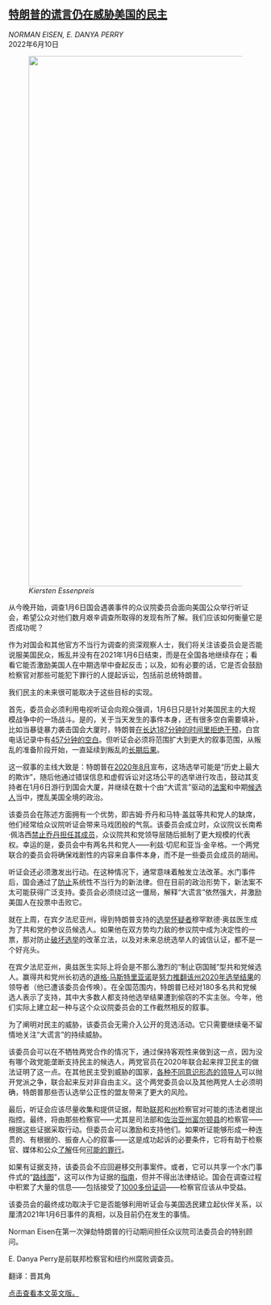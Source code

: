 <!--1654852021000-->
[特朗普的谎言仍在威胁美国的民主](https://cn.nytimes.com/opinion/20220610/january-6-hearings-success/)
------

<address>NORMAN EISEN, E. DANYA PERRY</address><time pudate="2022-06-10 02:20:29" datetime="2022-06-10 02:20:29">2022年6月10日</time><figure><img src="https://images.weserv.nl/?url=static01.nyt.com/images/2022/06/09/opinion/09eisen-perry/09eisen-perry-master1050.jpg" width="1050" height="1050"><figcaption> <cite>Kiersten Essenpreis</cite></figcaption></figure><section><p>从今晚开始，调查1月6日国会遇袭事件的众议院委员会面向美国公众举行听证会，希望公众对他们数月艰辛调查所取得的发现有所了解。我们应该如何衡量它是否成功呢？</p><p>作为对国会和其他官方不当行为调查的资深观察人士，我们将关注该委员会是否能说服美国民众，叛乱并没有在2021年1月6日结束，而是在全国各地继续存在；看看它能否激励美国人在中期选举中奋起反击；以及，如有必要的话，它是否会鼓励检察官对那些可能犯下罪行的人提起诉讼，包括前总统特朗普。</p><p>我们民主的未来很可能取决于这些目标的实现。</p><p>首先，委员会必须利用电视听证会向观众强调，1月6日只是针对美国民主的大规模战争中的一场战斗。是的，关于当天发生的事件本身，还有很多空白需要填补，比如当暴徒暴力袭击国会大厦时，特朗普<a rel="noopener noreferrer" target="_blank" href="https://www.washingtonpost.com/politics/interactive/2021/what-happened-trump-jan-6-insurrection/">在长达187分钟的时间里拒绝干预</a>，白宫电话记录中有<a rel="noopener noreferrer" target="_blank" href="https://www.washingtonpost.com/politics/2022/03/29/trump-white-house-logs/">457分钟的空白</a>。但听证会必须将范围扩大到更大的叙事范围，从叛乱的准备阶段开始，一直延续到叛乱的<a rel="noopener noreferrer" target="_blank" href="https://www.brookings.edu/research/trump-on-trial/">长期后果</a>。</p><p>这一叙事的主线大致是：特朗普在<a rel="noopener noreferrer" target="_blank" href="https://www.cnn.com/2020/08/13/politics/donald-trump-maria-bartiromo-coronavirus/index.html">2020年8月</a>宣布，这场选举可能是“历史上最大的欺诈”，随后他通过错误信息和虚假诉讼对这场公平的选举进行攻击，鼓动其支持者在1月6日游行到国会大厦，并继续在数十个由“大谎言”驱动的<a rel="noopener noreferrer" target="_blank" href="https://statesuniteddemocracy.org/resources/democracy-crisis-in-the-making-how-state-legislatures-are-politicizing-criminalizing-and-interfering-with-elections/">法案</a>和中期<a href="https://www.nytimes.com/2022/06/05/us/politics/america-first-secretary-of-state-candidates.html">候选人</a>当中，搅乱美国全境的政治。</p><p>该委员会在陈述方面拥有一个优势，即吉姆·乔丹和马特·盖兹等共和党人的缺席，他们经常给众议院听证会带来马戏团般的气氛。该委员会成立时，众议院议长南希·佩洛西<a href="https://www.nytimes.com/2021/07/21/us/politics/pelosi-republican-boycott-capitol-riot.html">禁止乔丹担任其成员</a>，众议院共和党领导层随后抵制了更大规模的代表权。幸运的是，委员会中有两名共和党人——利兹·切尼和亚当·金辛格。一个两党联合的委员会将确保戏剧性的内容来自事件本身，而不是一些委员会成员的胡闹。</p><p>听证会还必须激发出行动。在这种情况下，通常意味着触发立法改革。水门事件后，国会通过了<a href="https://www.nytimes.com/2020/10/20/us/politics/trump-washington-reforms.html">防止</a>系统性不当行为的新法律。但在目前的政治形势下，新法案不太可能获得广泛支持。委员会必须绕过这一僵局，解释“大谎言”依然强大，并激励美国人在投票中击败它。</p><p>就在上周，在宾夕法尼亚州，得到特朗普支持的<a rel="noopener noreferrer" target="_blank" href="https://www.politico.com/news/2022/04/25/dr-oz-pennsylvania-debate-trump-00027712">选举怀疑者</a>穆罕默德·奥兹医生成为了共和党的参议员候选人。如果他在双方势均力敌的参议院中成为决定性的一票，那对防止<a rel="noopener noreferrer" target="_blank" href="https://www.brennancenter.org/our-work/research-reports/election-sabotage-scheme-and-how-congress-can-stop-it" title="Link: https://www.brennancenter.org/our-work/research-reports/election-sabotage-scheme-and-how-congress-can-stop-it">破坏选举</a>的改革立法，以及对未来总统选举人的诚信认证，都不是一个好兆头。</p><p>在宾夕法尼亚州，奥兹医生实际上将会是不那么激烈的“制止窃国贼”型共和党候选人。赢得共和党州长初选的<a href="https://www.nytimes.com/2022/05/17/us/politics/doug-mastriano-pa-governor-gop.html" title="Link: https://www.nytimes.com/2022/05/17/us/politics/doug-mastriano-pa-governor-gop.html">道格·马斯特里亚诺</a>是<a rel="noopener noreferrer" target="_blank" href="https://www.witf.org/2022/05/17/doug-mastriano-who-tried-to-overturn-pa-s-2020-election-results-wins-crowded-pennsylvania-gop-primary-for-governor/" title="Link: https://www.witf.org/2022/05/17/doug-mastriano-who-tried-to-overturn-pa-s-2020-election-results-wins-crowded-pennsylvania-gop-primary-for-governor/">努力推翻该州2020年选举结果</a>的领导者（他已遭该委员会传唤）。在全国范围内，特朗普已经对180多名共和党候选人表示了支持，其中大多数人都支持他选举结果遭到偷窃的不实主张。今年，他们实际上建立起一种与这个众议院委员会的工作截然相反的叙事。</p><p>为了阐明对民主的威胁，该委员会无需介入公开的竞选活动。它只需要继续毫不留情地关注“大谎言”的持续威胁。</p><p>该委员会可以在不牺牲两党合作的情况下，通过保持客观性来做到这一点，因为没有哪个政党能垄断支持民主的候选人，两党官员在2020年联合起来捍卫民主的做法证明了这一点。在其他民主受到威胁的国家，<a rel="noopener noreferrer" target="_blank" href="https://www.brookings.edu/wp-content/uploads/2021/12/Democracy-Playbook-2021_10-Commitments-for-Advancing-Democracy.pdf" title="Link: https://www.brookings.edu/wp-content/uploads/2021/12/Democracy-Playbook-2021_10-Commitments-for-Advancing-Democracy.pdf">各种不同意识形态的领导人</a>可以抛开党派之争，联合起来反对非自由主义。这个两党委员会以及其他两党人士必须明确，特朗普那些否认选举公正性的盟友带来了更大的风险。</p><p>最后，听证会应该尽量收集和提供证据，帮助<a rel="noopener noreferrer" target="_blank" href="https://slate.com/news-and-politics/2022/04/doj-moving-towards-trump-investigation.html">联邦</a>和<a href="https://www.nytimes.com/2021/02/13/us/politics/fani-willis-trump.html">州</a>检察官对可能的违法者提出指控。最终，将由那些检察官——尤其是司法部和<a rel="noopener noreferrer" target="_blank" href="https://www.brookings.edu/research/fulton-county-georgias-trump-investigation/" title="Link: https://www.brookings.edu/research/fulton-county-georgias-trump-investigation/">佐治亚州富尔顿县</a>的检察官——根据这些证据采取行动。但委员会可以激励和支持他们。如果听证能够形成一种连贯的、有根据的、振奋人心的叙事——这是成功起诉的必要条件，它将有助于检察官、媒体和公众<a rel="noopener noreferrer" target="_blank" href="https://www.brookings.edu/research/trump-on-trial/">了解</a>任何<a href="https://www.nytimes.com/2022/03/28/us/politics/trump-election-crimes.html">可能的罪行</a>。</p><p>如果有证据支持，该委员会不应回避移交刑事案件。或者，它可以共享一个水门事件式的“<a rel="noopener noreferrer" target="_blank" href="https://www.archives.gov/research/investigations/watergate/roadmap">路线图</a>”，这可以作为证据的<a href="https://www.nytimes.com/2018/11/09/opinion/trump-whitaker-mueller-watergate.html">指南</a>，但并不得出法律结论。国会在调查过程中积累了大量的信息——包括接受了<a href="https://www.nytimes.com/2022/05/17/us/politics/jan-6-committee-transcripts.html">1000多份证词</a>——检察官应该从中受益。</p><p>该委员会的最终成功取决于它是否能够利用听证会与美国选民建立起伙伴关系，以厘清2021年1月6日事件的真相，以及目前仍在发生的事情。</p></section><footer><p>Norman<em> </em>Eisen在第一次弹劾特朗普的行动期间担任众议院司法委员会的特别顾问。 </p><p>E. Danya Perry是前联邦检察官和纽约州腐败调查员。 </p><p>翻译：晋其角</p><p><a rel="nofollow" target="_blank" href="https://www.nytimes.com/2022/06/09/opinion/january-6-hearings-success.html">点击查看本文英文版。</a></p></footer>
